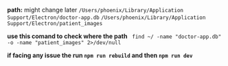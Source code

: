 **path:** might change later
`/Users/phoenix/Library/Application Support/Electron/doctor-app.db`
`/Users/phoenix/Library/Application Support/Electron/patient_images`

**use this comand to check where the path**
` find ~/ -name "doctor-app.db" -o -name "patient_images" 2>/dev/null`

**if facing any issue the run `npm run rebuild` and then `npm run dev`**
